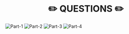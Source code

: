 <h1 align="center"> ✏️ QUESTIONS ✏️</h1>

![ Part-1 ](https://github.com/abhinavkumar2369/PW-Full-Stack-Web-Development-2.0/assets/148275310/8fc21ce1-a1c3-45a8-a1ec-13dfdcaa89d7)
![ Part-2 ](https://github.com/abhinavkumar2369/PW-Full-Stack-Web-Development-2.0/assets/148275310/c2406959-ecf5-48d4-a6db-a047b918c5f1)
![ Part-3 ](https://github.com/abhinavkumar2369/PW-Full-Stack-Web-Development-2.0/assets/148275310/21a2a1f2-03ca-4d30-abd6-b2fd5a6c6c69)
![ Part-4 ](https://github.com/abhinavkumar2369/PW-Full-Stack-Web-Development-2.0/assets/148275310/0cc48bda-94e7-4725-a486-d494511e178a)
